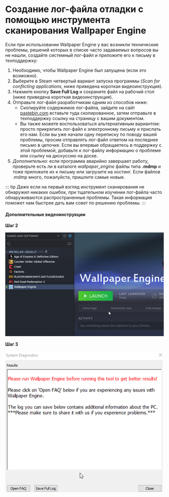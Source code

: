 # Создание лог-файла отладки с помощью инструмента сканирования Wallpaper Engine

Если при использовании Wallpaper Engine у вас возникли технические проблемы, решений которых в списке часто задаваемых вопросов вы не нашли, создайте системный лог-файл и приложите его к письму в техподдержку:

1. Необходимо, чтобы Wallpaper Engine был запущена (если это возможно).
2. Выберите в Steam четвертый вариант запуска программы (*Scan for conflicting applications*, ниже приведена короткая видеоинструкция).
3. Нажмите кнопку **Save Full Log** и сохраните файл на рабочий стол (ниже приведена короткая видеоинструкция).
4. Отправьте лог-файл разработчикам одним из способов ниже:
    * Скопируйте содержимое лог-файла, зайдите на сайт [pastebin.com](https://pastebin.com/) вставьте туда скопированное, затем отправьте в техподдержку ссылку на страницу с вашим документом.
    * Вы также можете воспользоваться альтернативным вариантом: просто прикрепить лог-файл к электронному письму и прислать его нам. Если вы уже начали одну переписку по поводу вашей проблемы, просим отправлять лог-файл ответом на последнее письмо в цепочке. Если вы впервые обращаетесь в поддержку с этой проблемой, добавьте к лог-файлу информацию о проблеме или ссылку на дискуссию на доске.
5. *Дополнительно:* если программа аварийно завершает работу, проверьте есть ли в каталоге *wallpaper_engine* файлы типа **.mdmp** и тоже приложите их к письму или загрузите на хостинг. Если файлов .mdmp много, пожалуйста, пришлите самые новые.

::: tip
Даже если на первый взгляд инструмент сканирования не обнаружил никаких ошибок, при тщательном изучении лог-файла часто обнаруживаются распространенные проблемы. Такая информация поможет нам быстрее дать вам совет по решению проблемы.
:::

#### Дополнительные видеоинструкции

**Шаг 2**

![Запуск инструмента сканирования](./scantoollaunch.gif)

**Шаг 3**

![Сохранение лог-файла инструмента сканирования](./scantoolsave.gif)